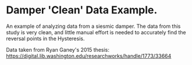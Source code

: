 <h1 align = "Left">Damper 'Clean' Data Example.</h1>

An example of analyzing data from a siesmic damper. 
The data from this study is very clean, and little manual effort is needed to accurately find the reversal points in the Hysteresis.

Data taken from Ryan Ganey's 2015 thesis:
https://digital.lib.washington.edu/researchworks/handle/1773/33664
